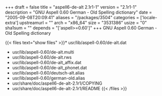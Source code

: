+++
draft = false
title = "aspell6-de-alt 2.1r1-1"
version = "2.1r1-1"
description = "GNU Aspell 0.60 German - Old Spelling dictionary"
date = "2005-09-08T20:09:41"
aliases = "/packages/3504"
categories = ['locale-extra']
upstreamurl = ""
arch = "x86_64"
size = "3531386"
usize = "0"
sha1sum = ""
depends = "['aspell>=0.60']"
+++
GNU Aspell 0.60 German - Old Spelling dictionary

{{< files text="show files" >}}* usr/lib/aspell-0.60/de-alt.dat
* usr/lib/aspell-0.60/de-alt.multi
* usr/lib/aspell-0.60/de-alt.rws
* usr/lib/aspell-0.60/de-alt_affix.dat
* usr/lib/aspell-0.60/de-alt_phonet.dat
* usr/lib/aspell-0.60/deutsch-alt.alias
* usr/lib/aspell-0.60/german-old.alias
* usr/share/doc/aspell6-de-alt-2.1r1/COPYING
* usr/share/doc/aspell6-de-alt-2.1r1/README
{{< /files >}}